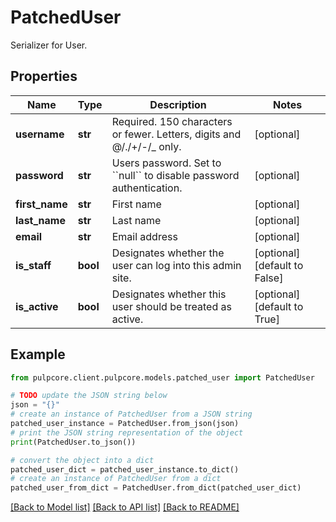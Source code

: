 # PatchedUser

Serializer for User.

## Properties

Name | Type | Description | Notes
------------ | ------------- | ------------- | -------------
**username** | **str** | Required. 150 characters or fewer. Letters, digits and @/./+/-/_ only. | [optional] 
**password** | **str** | Users password. Set to &#x60;&#x60;null&#x60;&#x60; to disable password authentication. | [optional] 
**first_name** | **str** | First name | [optional] 
**last_name** | **str** | Last name | [optional] 
**email** | **str** | Email address | [optional] 
**is_staff** | **bool** | Designates whether the user can log into this admin site. | [optional] [default to False]
**is_active** | **bool** | Designates whether this user should be treated as active. | [optional] [default to True]

## Example

```python
from pulpcore.client.pulpcore.models.patched_user import PatchedUser

# TODO update the JSON string below
json = "{}"
# create an instance of PatchedUser from a JSON string
patched_user_instance = PatchedUser.from_json(json)
# print the JSON string representation of the object
print(PatchedUser.to_json())

# convert the object into a dict
patched_user_dict = patched_user_instance.to_dict()
# create an instance of PatchedUser from a dict
patched_user_from_dict = PatchedUser.from_dict(patched_user_dict)
```
[[Back to Model list]](../README.md#documentation-for-models) [[Back to API list]](../README.md#documentation-for-api-endpoints) [[Back to README]](../README.md)


